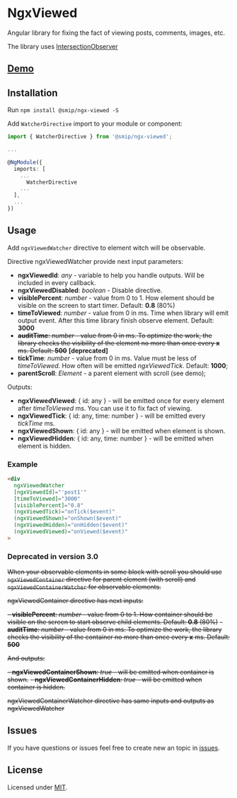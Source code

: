 # NgxViewed

Angular library for fixing the fact of viewing posts, comments, images, etc.

The library uses [IntersectionObserver](https://developer.mozilla.org/docs/Web/API/Intersection_Observer_API)

## [Demo](https://smip.github.io/ngx-viewed/dist/ngx-viewed)

## Installation

Run `npm install @smip/ngx-viewed -S`

Add `WatcherDirective` import to your module or component:

```typescript
import { WatcherDirective } from '@smip/ngx-viewed';

...

@NgModule({
  imports: [
    ...
      WatcherDirective
    ...
  ],
  ...
})
```

## Usage

Add `ngxViewedWatcher` directive to element witch will be observable.

Directive ngxViewedWatcher provide next input parameters:

- **ngxViewedId**: _any_ - variable to help you handle outputs. Will be included in every callback.
- **ngxViewedDisabled**: _boolean_ - Disable directive.
- **visiblePercent**: _number_ - value from 0 to 1. How element should be visible on the screen to start timer. Default: **0.8** (80%)
- **timeToViewed**: _number_ - value from 0 in ms. Time when library will emit output event. After this time library finish observe element. Default: **3000**
- ~~**auditTime**: _number_ - value from 0 in ms. To optimize the work, the library checks the visibility of the element no more than once every **x** ms. Default: **500**~~ **[deprecated]**
- **tickTime**: _number_ - value from 0 in ms. Value must be less of _timeToViewed_. How often will be emitted _ngxViewedTick_. Default: **1000**;
- **parentScroll**: _Element_ - a parent element with scroll (see demo);

Outputs:

- **ngxViewedViewed**: { id: any } - will be emitted once for every element after _timeToViewed_ ms. You can use it to fix fact of viewing.
- **ngxViewedTick**: { id: any, time: number } - will be emitted every _tickTime_ ms.
- **ngxViewedShown**: { id: any } - will be emitted when element is shown.
- **ngxViewedHidden**: { id: any, time: number } - will be emitted when element is hidden.

### Example

```html
<div
  ngxViewedWatcher
  [ngxViewedId]="'post1'"
  [timeToViewed]="3000"
  [visiblePercent]="0.8"
  (ngxViewedTick)="onTick($event)"
  (ngxViewedShown)="onShown($event)"
  (ngxViewedHidden)="onHidden($event)"
  (ngxViewedViewed)="onViewed($event)"
>
```

### Deprecated in version 3.0
~~When your observable elements in some block with scroll you should use `ngxViewedContainer` directive for parent element (with scroll) and `ngxViewedContainerWatcher` for observable elements.~~

~~ngxViewedContainer directive has next inputs:~~

~~- **visiblePercent**: _number_ - value from 0 to 1. How container should be visible on the screen to start observe child elements. Default: **0.8** (80%)~~
~~- **auditTime**: _number_ - value from 0 in ms. To optimize the work, the library checks the visibility of the container no more than once every **x** ms. Default: **500**~~

~~And outputs:~~

~~- **ngxViewedContainerShown**: _true_ - will be emitted when container is shown.~~
~~- **ngxViewedContainerHidden**: _true_ - will be emitted when container is hidden.~~

~~ngxViewedContainerWatcher directive has same inputs and outputs as ngxViewedWatcher~~

## Issues
If you have questions or issues feel free to create new an topic in [issues](https://github.com/Smip/ngx-viewed/issues).

## License

Licensed under [MIT](https://opensource.org/licenses/MIT).
